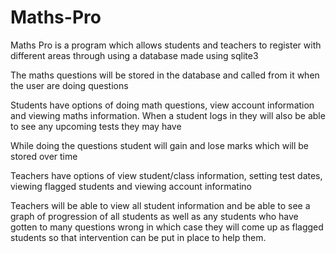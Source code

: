 # Maths-Pro

Maths Pro is a program which allows students and teachers to register with different areas through using a database made using sqlite3

The maths questions will be stored in the database and called from it when the user are doing questions

Students have options of doing math questions, view account information and viewing maths information. When a student logs in they will also be able to see any upcoming tests they may have 

While doing the questions student will gain and lose marks which will be stored over time 

Teachers have options of view student/class information, setting test dates, viewing flagged students and viewing account informatino

Teachers will be able to view all student information and be able to see a graph of progression of all students as well as any students who have gotten to many questions wrong in which case they will come up as flagged students so that intervention can be put in place to help them.




